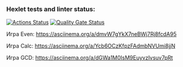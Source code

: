 ### Hexlet tests and linter status:
[![Actions Status](https://github.com/sleepyz7z/java-project-61/actions/workflows/hexlet-check.yml/badge.svg)](https://github.com/sleepyz7z/java-project-61/actions)
[![Quality Gate Status](https://sonarcloud.io/api/project_badges/measure?project=sleepyz7z_java-project-61&metric=alert_status)](https://sonarcloud.io/summary/new_code?id=sleepyz7z_java-project-61)

Игра Even:
https://asciinema.org/a/dmvW7gYkX7neBWj7Rj8fcdA95

Игра Calc:
https://asciinema.org/a/Ycb6OCzKfpzFAdmbNVUmi8jjN

Игра GCD:
https://asciinema.org/a/dGWa1M0IsM9EuyvzIvsuv7pRt
